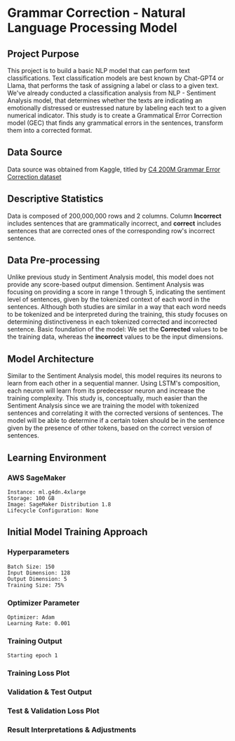 # Grammar Correction - Natural Language Processing Model
## Project Purpose
This project is to build a basic NLP model that can perform text classifications. Text classification models are best known by Chat-GPT4 or Llama, that performs the task of assigning a label or class to a given text. We've already conducted a classification analysis from NLP - Sentiment Analysis model, that determines whether the texts are indicating an emotionally distressed or eustressed nature by labeling each text to a given numerical indicator.
This study is to create a Grammatical Error Correction model (GEC) that finds any grammatical errors in the sentences, transform them into a corrected format. 
## Data Source
Data source was obtained from Kaggle, titled by [C4 200M Grammar Error Correction dataset](https://www.kaggle.com/datasets/dariocioni/c4200m)
## Descriptive Statistics
Data is composed of 200,000,000 rows and 2 columns. Column **Incorrect** includes sentences that are grammatically incorrect, and **correct** includes sentences that are corrected ones of the corresponding row's incorrect sentence.
## Data Pre-processing
Unlike previous study in Sentiment Analysis model, this model does not provide any score-based output dimension. Sentiment Analysis was focusing on providing a score in range 1 through 5, indicating the sentiment level of sentences, given by the tokenized context of each word in the sentences. Although both studies are similar in a way that each word needs to be tokenized and be interpreted during the training, this study focuses on determining distinctiveness in each tokenized corrected and incorrected sentence. 
Basic foundation of the model: We set the **Corrected** values to be the training data, whereas the **incorrect** values to be the input dimensions.
## Model Architecture
Similar to the Sentiment Analysis model, this model requires its neurons to learn from each other in a sequential manner. Using LSTM's composition, each neuron will learn from its predecessor neuron and increase the training complexity. This study is, conceptually, much easier than the Sentiment Analysis since we are training the model with tokenized sentences and correlating it with the corrected versions of sentences. The model will be able to determine if a certain token should be in the sentence given by the presence of other tokens, based on the correct version of sentences.

## Learning Environment
### AWS SageMaker
    Instance: ml.g4dn.4xlarge
    Storage: 100 GB
    Image: SageMaker Distribution 1.8
    Lifecycle Configuration: None

## Initial Model Training Approach
### Hyperparameters
    Batch Size: 150
    Input Dimension: 128
    Output Dimension: 5
    Training Size: 75%

### Optimizer Parameter
    Optimizer: Adam
    Learning Rate: 0.001

### Training Output
    Starting epoch 1

### Training Loss Plot

### Validation & Test Output

### Test & Validation Loss Plot

### Result Interpretations & Adjustments
